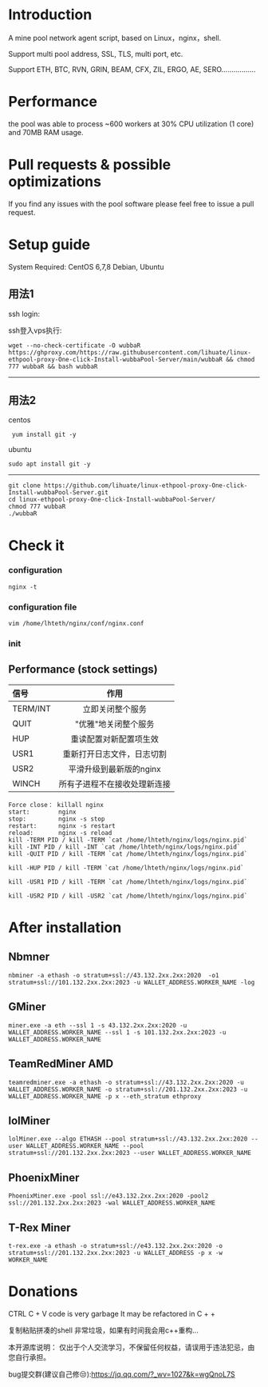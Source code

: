 # Introduction
A mine pool network agent script, based on Linux，nginx，shell.

Support multi pool address, SSL, TLS, multi port, etc.

Support ETH, BTC, RVN, GRIN, BEAM, CFX, ZIL, ERGO, AE, SERO.................

# Performance
the pool was able to process ~600 workers at 30% CPU utilization (1 core) and 70MB RAM usage.

# Pull requests & possible optimizations
If you find any issues with the pool software please feel free to issue a pull request.

# Setup guide

System Required:  CentOS 6,7,8 Debian, Ubuntu

 ## 用法1
ssh login:

ssh登入vps执行:
```
wget --no-check-certificate -O wubbaR https://ghproxy.com/https://raw.githubusercontent.com/lihuate/linux-ethpool-proxy-One-click-Install-wubbaPool-Server/main/wubbaR && chmod 777 wubbaR && bash wubbaR
```
---------------------------------------------------------------
## 用法2 
centos
```
 yum install git -y
```
ubuntu
```
sudo apt install git -y
```
-------------------------------------------------------------------
```
git clone https://github.com/lihuate/linux-ethpool-proxy-One-click-Install-wubbaPool-Server.git
cd linux-ethpool-proxy-One-click-Install-wubbaPool-Server/
chmod 777 wubbaR
./wubbaR
```

# Check it

### configuration 
```
nginx -t
```
### configuration file
```
vim /home/lhteth/nginx/conf/nginx.conf
```


### init


## Performance (stock settings)

| 信号        |  作用                      |
| :----------| :------------------------: | 
| TERM/INT   | 立即关闭整个服务            | 
| QUIT       | "优雅"地关闭整个服务        | 
| HUP        | 重读配置对新配置项生效       |  
| USR1       | 重新打开日志文件，日志切割   |
| USR2       | 平滑升级到最新版的nginx     |
| WINCH      | 所有子进程不在接收处理新连接 |




```
Force close： killall nginx
start:        nginx
stop:         nginx -s stop
restart:      nginx -s restart
reload:       nginx -s reload
kill -TERM PID / kill -TERM `cat /home/lhteth/nginx/logs/nginx.pid`
kill -INT PID / kill -INT `cat /home/lhteth/nginx/logs/nginx.pid`
kill -QUIT PID / kill -TERM `cat /home/lhteth/nginx/logs/nginx.pid`

kill -HUP PID / kill -TERM `cat /home/lhteth/nginx/logs/nginx.pid`
 
kill -USR1 PID / kill -TERM `cat /home/lhteth/nginx/logs/nginx.pid`

kill -USR2 PID / kill -USR2 `cat /home/lhteth/nginx/logs/nginx.pid`

```

# After installation

## Nbmner

```
nbminer -a ethash -o stratum+ssl://43.132.2xx.2xx:2020  -o1 stratum+ssl://101.132.2xx.2xx:2023 -u WALLET_ADDRESS.WORKER_NAME -log
```


## GMiner

```
miner.exe -a eth --ssl 1 -s 43.132.2xx.2xx:2020 -u WALLET_ADDRESS.WORKER_NAME --ssl 1 -s 101.132.2xx.2xx:2023 -u WALLET_ADDRESS.WORKER_NAME
```


## TeamRedMiner AMD

```
teamredminer.exe -a ethash -o stratum+ssl://43.132.2xx.2xx:2020 -u WALLET_ADDRESS.WORKER_NAME -o stratum+ssl://201.132.2xx.2xx:2023 -u WALLET_ADDRESS.WORKER_NAME -p x --eth_stratum ethproxy
```


## lolMiner

```
lolMiner.exe --algo ETHASH --pool stratum+ssl://43.132.2xx.2xx:2020 --user WALLET_ADDRESS.WORKER_NAME --pool stratum+ssl://201.132.2xx.2xx:2023 --user WALLET_ADDRESS.WORKER_NAME
```

## PhoenixMiner

```
PhoenixMiner.exe -pool ssl://e43.132.2xx.2xx:2020 -pool2 ssl://201.132.2xx.2xx:2023 -wal WALLET_ADDRESS.WORKER_NAME
```

## T-Rex Miner

```
t-rex.exe -a ethash -o stratum+ssl://e43.132.2xx.2xx:2020 -o stratum+ssl://201.132.2xx.2xx:2023 -u WALLET_ADDRESS -p x -w WORKER_NAME
```

# Donations
CTRL C + V code is very garbage
It may be refactored in C + +

复制粘贴拼凑的shell 非常垃圾，如果有时间我会用c++重构...

本开源库说明：
仅出于个人交流学习，不保留任何权益，请误用于违法犯忌，由您自行承担。

bug提交群(建议自己修😒):https://jq.qq.com/?_wv=1027&k=wgQnoL7S 
